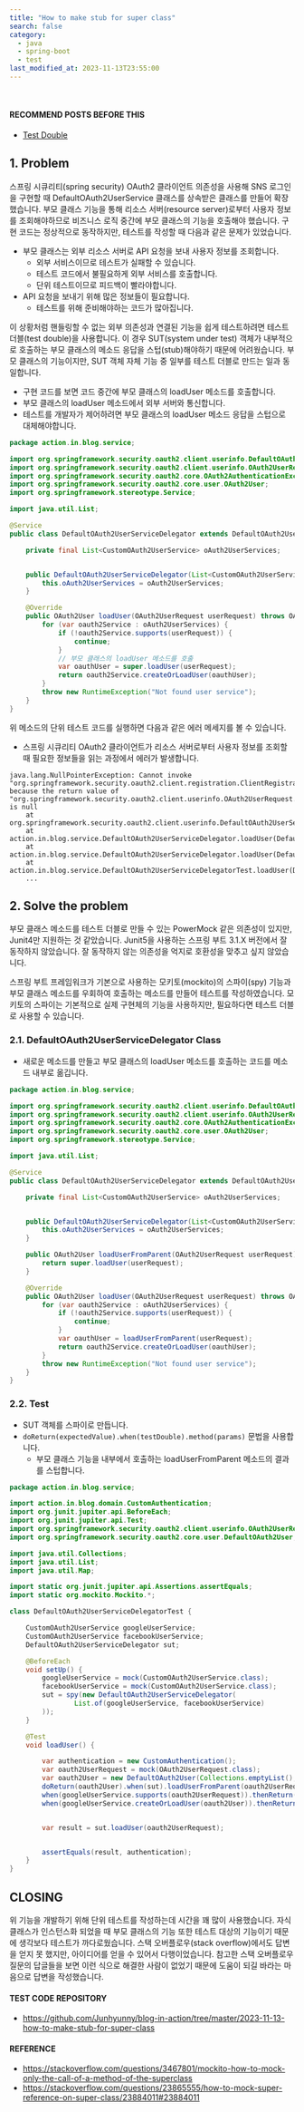 ```yaml
---
title: "How to make stub for super class"
search: false
category:
  - java
  - spring-boot
  - test
last_modified_at: 2023-11-13T23:55:00
---
```


<br/>

#### RECOMMEND POSTS BEFORE THIS

- [Test Double][test-double-link]

## 1. Problem

스프링 시큐리티(spring security) OAuth2 클라이언트 의존성을 사용해 SNS 로그인을 구현할 때 DefaultOAuth2UserService 클래스를 상속받은 클래스를 만들어 확장했습니다. 부모 클래스 기능을 통해 리소스 서버(resource server)로부터 사용자 정보를 조회해야하므로 비즈니스 로직 중간에 부모 클래스의 기능을 호출해야 했습니다. 구현 코드는 정상적으로 동작하지만, 테스트를 작성할 때 다음과 같은 문제가 있었습니다. 

- 부모 클래스는 외부 리소스 서버로 API 요청을 보내 사용자 정보를 조회합니다.
    - 외부 서비스이므로 테스트가 실패할 수 있습니다.
    - 테스트 코드에서 불필요하게 외부 서비스를 호출합니다. 
    - 단위 테스트이므로 피드백이 빨라야합니다.
- API 요청을 보내기 위해 많은 정보들이 필요합니다.
    - 테스트를 위해 준비해야하는 코드가 많아집니다.

이 상황처럼 핸들링할 수 없는 외부 의존성과 연결된 기능을 쉽게 테스트하려면 테스트 더블(test double)을 사용합니다. 이 경우 SUT(system under test) 객체가 내부적으로 호출하는 부모 클래스의 메소드 응답을 스텁(stub)해야하기 때문에 어려웠습니다. 부모 클래스의 기능이지만, SUT 객체 자체 기능 중 일부를 테스트 더블로 만드는 일과 동일합니다. 

- 구현 코드를 보면 코드 중간에 부모 클래스의 loadUser 메소드를 호출합니다. 
- 부모 클래스의 loadUser 메소드에서 외부 서버와 통신합니다. 
- 테스트를 개발자가 제어하려면 부모 클래스의 loadUser 메소드 응답을 스텁으로 대체해야합니다.

```java
package action.in.blog.service;

import org.springframework.security.oauth2.client.userinfo.DefaultOAuth2UserService;
import org.springframework.security.oauth2.client.userinfo.OAuth2UserRequest;
import org.springframework.security.oauth2.core.OAuth2AuthenticationException;
import org.springframework.security.oauth2.core.user.OAuth2User;
import org.springframework.stereotype.Service;

import java.util.List;

@Service
public class DefaultOAuth2UserServiceDelegator extends DefaultOAuth2UserService {

    private final List<CustomOAuth2UserService> oAuth2UserServices;


    public DefaultOAuth2UserServiceDelegator(List<CustomOAuth2UserService> oAuth2UserServices) {
        this.oAuth2UserServices = oAuth2UserServices;
    }

    @Override
    public OAuth2User loadUser(OAuth2UserRequest userRequest) throws OAuth2AuthenticationException {
        for (var oauth2Service : oAuth2UserServices) {
            if (!oauth2Service.supports(userRequest)) {
                continue;
            }
            // 부모 클래스의 loadUser 메소드를 호출
            var oauthUser = super.loadUser(userRequest);
            return oauth2Service.createOrLoadUser(oauthUser);
        }
        throw new RuntimeException("Not found user service");
    }
}
```

위 메소드의 단위 테스트 코드를 실행하면 다음과 같은 에러 메세지를 볼 수 있습니다. 

- 스프링 시큐리티 OAuth2 클라이언트가 리소스 서버로부터 사용자 정보를 조회할 때 필요한 정보들을 읽는 과정에서 에러가 발생합니다.

```
java.lang.NullPointerException: Cannot invoke "org.springframework.security.oauth2.client.registration.ClientRegistration.getProviderDetails()" because the return value of "org.springframework.security.oauth2.client.userinfo.OAuth2UserRequest.getClientRegistration()" is null
	at org.springframework.security.oauth2.client.userinfo.DefaultOAuth2UserService.loadUser(DefaultOAuth2UserService.java:91)
	at action.in.blog.service.DefaultOAuth2UserServiceDelegator.loadUser(DefaultOAuth2UserServiceDelegator.java:31)
	at action.in.blog.service.DefaultOAuth2UserServiceDelegator.loadUser(DefaultOAuth2UserServiceDelegator.java:27)
	at action.in.blog.service.DefaultOAuth2UserServiceDelegatorTest.loadUser(DefaultOAuth2UserServiceDelegatorTest.java:42)
    ...
```

## 2. Solve the problem 

부모 클래스 메소드를 테스트 더블로 만들 수 있는 PowerMock 같은 의존성이 있지만, Junit4만 지원하는 것 같았습니다. Junit5을 사용하는 스프링 부트 3.1.X 버전에서 잘 동작하지 않았습니다. 잘 동작하지 않는 의존성을 억지로 호환성을 맞추고 싶지 않았습니다. 

스프링 부트 프레임워크가 기본으로 사용하는 모키토(mockito)의 스파이(spy) 기능과 부모 클래스 메소드를 우회하여 호출하는 메소드를 만들어 테스트를 작성하였습니다. 모키토의 스파이는 기본적으로 실제 구현체의 기능을 사용하지만, 필요하다면 테스트 더블로 사용할 수 있습니다. 

### 2.1. DefaultOAuth2UserServiceDelegator Class

- 새로운 메소드를 만들고 부모 클래스의 loadUser 메소드를 호출하는 코드를 메소드 내부로 옮깁니다.

```java
package action.in.blog.service;

import org.springframework.security.oauth2.client.userinfo.DefaultOAuth2UserService;
import org.springframework.security.oauth2.client.userinfo.OAuth2UserRequest;
import org.springframework.security.oauth2.core.OAuth2AuthenticationException;
import org.springframework.security.oauth2.core.user.OAuth2User;
import org.springframework.stereotype.Service;

import java.util.List;

@Service
public class DefaultOAuth2UserServiceDelegator extends DefaultOAuth2UserService {

    private final List<CustomOAuth2UserService> oAuth2UserServices;


    public DefaultOAuth2UserServiceDelegator(List<CustomOAuth2UserService> oAuth2UserServices) {
        this.oAuth2UserServices = oAuth2UserServices;
    }

    public OAuth2User loadUserFromParent(OAuth2UserRequest userRequest) {
        return super.loadUser(userRequest);
    }

    @Override
    public OAuth2User loadUser(OAuth2UserRequest userRequest) throws OAuth2AuthenticationException {
        for (var oauth2Service : oAuth2UserServices) {
            if (!oauth2Service.supports(userRequest)) {
                continue;
            }
            var oauthUser = loadUserFromParent(userRequest);
            return oauth2Service.createOrLoadUser(oauthUser);
        }
        throw new RuntimeException("Not found user service");
    }
}
```

### 2.2. Test

- SUT 객체를 스파이로 만듭니다.
- `doReturn(expectedValue).when(testDouble).method(params)` 문법을 사용합니다. 
    - 부모 클래스 기능을 내부에서 호출하는 loadUserFromParent 메소드의 결과를 스텁합니다.

```java
package action.in.blog.service;

import action.in.blog.domain.CustomAuthentication;
import org.junit.jupiter.api.BeforeEach;
import org.junit.jupiter.api.Test;
import org.springframework.security.oauth2.client.userinfo.OAuth2UserRequest;
import org.springframework.security.oauth2.core.user.DefaultOAuth2User;

import java.util.Collections;
import java.util.List;
import java.util.Map;

import static org.junit.jupiter.api.Assertions.assertEquals;
import static org.mockito.Mockito.*;

class DefaultOAuth2UserServiceDelegatorTest {

    CustomOAuth2UserService googleUserService;
    CustomOAuth2UserService facebookUserService;
    DefaultOAuth2UserServiceDelegator sut;

    @BeforeEach
    void setUp() {
        googleUserService = mock(CustomOAuth2UserService.class);
        facebookUserService = mock(CustomOAuth2UserService.class);
        sut = spy(new DefaultOAuth2UserServiceDelegator(
                List.of(googleUserService, facebookUserService)
        ));
    }

    @Test
    void loadUser() {

        var authentication = new CustomAuthentication();
        var oauth2UserRequest = mock(OAuth2UserRequest.class);
        var oauth2User = new DefaultOAuth2User(Collections.emptyList(), Map.of("id", "junhyunny"), "id");
        doReturn(oauth2User).when(sut).loadUserFromParent(oauth2UserRequest);
        when(googleUserService.supports(oauth2UserRequest)).thenReturn(true);
        when(googleUserService.createOrLoadUser(oauth2User)).thenReturn(authentication);


        var result = sut.loadUser(oauth2UserRequest);


        assertEquals(result, authentication);
    }
}
```

## CLOSING

위 기능을 개발하기 위해 단위 테스트를 작성하는데 시간을 꽤 많이 사용했습니다. 자식 클래스가 인스턴스화 되었을 때 부모 클래스의 기능 또한 테스트 대상의 기능이기 때문에 생각보다 테스트가 까다로웠습니다. 스택 오버플로우(stack overflow)에서도 답변을 얻지 못 했지만, 아이디어를 얻을 수 있어서 다행이었습니다. 참고한 스택 오버플로우 질문의 답글들을 보면 이런 식으로 해결한 사람이 없었기 때문에 도움이 되길 바라는 마음으로 답변을 작성했습니다. 

#### TEST CODE REPOSITORY

- <https://github.com/Junhyunny/blog-in-action/tree/master/2023-11-13-how-to-make-stub-for-super-class>

#### REFERENCE

- <https://stackoverflow.com/questions/3467801/mockito-how-to-mock-only-the-call-of-a-method-of-the-superclass>
- <https://stackoverflow.com/questions/23865555/how-to-mock-super-reference-on-super-class/23884011#23884011>

[test-double-link]: https://junhyunny.github.io/information/test-driven-development/test-double/